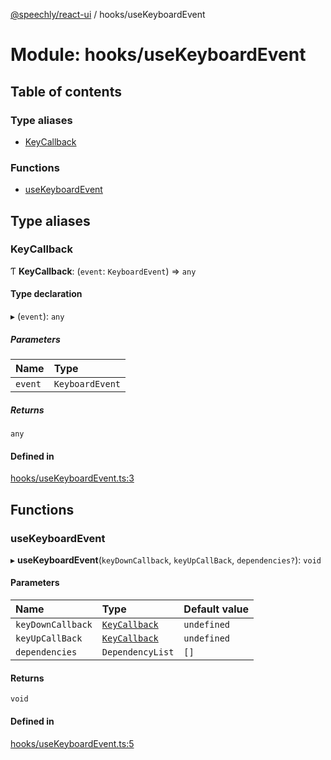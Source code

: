 [@speechly/react-ui](../README.md) / hooks/useKeyboardEvent

# Module: hooks/useKeyboardEvent

## Table of contents

### Type aliases

- [KeyCallback](hooks_useKeyboardEvent.md#keycallback)

### Functions

- [useKeyboardEvent](hooks_useKeyboardEvent.md#usekeyboardevent)

## Type aliases

### KeyCallback

Ƭ **KeyCallback**: (`event`: `KeyboardEvent`) => `any`

#### Type declaration

▸ (`event`): `any`

##### Parameters

| Name | Type |
| :------ | :------ |
| `event` | `KeyboardEvent` |

##### Returns

`any`

#### Defined in

[hooks/useKeyboardEvent.ts:3](https://github.com/speechly/react-ui/blob/bb575c3/src/hooks/useKeyboardEvent.ts#L3)

## Functions

### useKeyboardEvent

▸ **useKeyboardEvent**(`keyDownCallback`, `keyUpCallBack`, `dependencies?`): `void`

#### Parameters

| Name | Type | Default value |
| :------ | :------ | :------ |
| `keyDownCallback` | [`KeyCallback`](hooks_useKeyboardEvent.md#keycallback) | `undefined` |
| `keyUpCallBack` | [`KeyCallback`](hooks_useKeyboardEvent.md#keycallback) | `undefined` |
| `dependencies` | `DependencyList` | `[]` |

#### Returns

`void`

#### Defined in

[hooks/useKeyboardEvent.ts:5](https://github.com/speechly/react-ui/blob/bb575c3/src/hooks/useKeyboardEvent.ts#L5)
